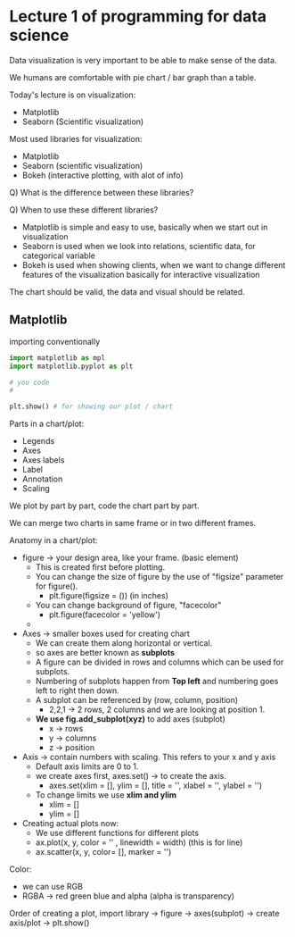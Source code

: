 # Lecture 1 of programming for data science
Data visualization is very important to be able to make sense of the data.

We humans are comfortable with pie chart / bar graph than a table.

Today's lecture is on visualization:
* Matplotlib
* Seaborn (Scientific visualization)

Most used libraries for visualization:
* Matplotlib
* Seaborn (scientific visualization)
* Bokeh (interactive plotting, with alot of info)

Q) What is the difference between these libraries?

Q) When to use these different libraries?
* Matplotlib is simple and easy to use, basically when we start out in visualization
* Seaborn is used when we look into relations, scientific data, for categorical variable
* Bokeh is used when showing clients, when we want to change different features of the visualization basically for interactive visualization

The chart should be valid, the data and visual should be related.

## Matplotlib
importing conventionally
```Python
import matplotlib as mpl
import matplotlib.pyplot as plt

# you code
#

plt.show() # for showing our plot / chart
```
Parts in a chart/plot:
* Legends
* Axes
* Axes labels
* Label
* Annotation
* Scaling

We plot by part by part, code the chart part by part.

We can merge two charts in same frame or in two different frames.

Anatomy in a chart/plot:
* figure &rarr; your design area, like your frame. (basic element)
    - This is created first before plotting.
    - You can change the size of figure by the use of "figsize" parameter for figure().
      * plt.figure(figsize = ()) (in inches)
    - You can change background of figure, "facecolor"
      * plt.figure(facecolor = 'yellow')
    - 
* Axes &rarr; smaller boxes used for creating chart
    - We can create them along horizontal or vertical.
    - so axes are better known as **subplots**
    - A figure can be divided in rows and columns which can be used for subplots.
    - Numbering of subplots happen from **Top left** and numbering goes left to right then down.
    - A subplot can be referenced by (row, column, position)
      * 2,2,1 &rarr; 2 rows, 2 columns and we are looking at position 1.
    - **We use fig.add_subplot(xyz)** to add axes (subplot)
      * x &rarr; rows
      * y &rarr; columns
      * z &rarr; position
* Axis &rarr; contain numbers with scaling. This refers to your x and y axis
    - Default axis limits are 0 to 1.
    - we create axes first, axes.set() &rarr; to create the axis.
      * axes.set(xlim = [], ylim = [], title = '', xlabel = '', ylabel = '')
    - To change limits we use **xlim and ylim**
      * xlim = []
      * ylim = []
* Creating actual plots now:
    - We use different functions for different plots
    - ax.plot(x, y, color = '' , linewidth = width) (this is for line)
    - ax.scatter(x, y, color= [], marker = '')

Color:
* we can use RGB
* RGBA &rarr; red green blue and alpha (alpha is transparency)

Order of creating a plot, import library &rarr; figure &rarr; axes(subplot) &rarr; create axis/plot &rarr; plt.show()

